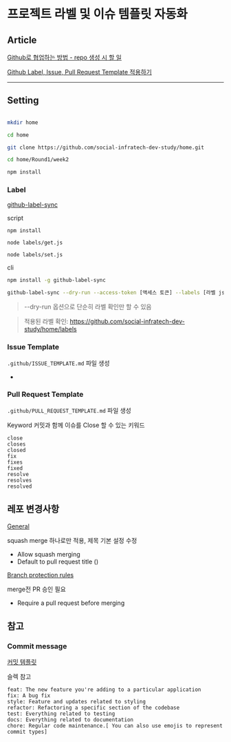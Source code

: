 # 프로젝트 라벨 및 이슈 템플릿 자동화

## Article

[Github로 협업하는 방법 - repo 생성 시 할 일](https://didu-story.tistory.com/278)

[Github Label, Issue, Pull Request Template 적용하기](https://velog.io/@modolee/github-initial-settings)

---

## Setting

```bash

mkdir home

cd home

git clone https://github.com/social-infratech-dev-study/home.git

cd home/Round1/week2

npm install
```

### Label

[github-label-sync](https://www.npmjs.com/package/github-label-sync)

script

```
npm install

node labels/get.js

node labels/set.js
```

cli

```bash
npm install -g github-label-sync

github-label-sync --dry-run --access-token [액세스 토큰] --labels [라벨 json 파일명] [계정명]/[저장소 이름]
```

> --dry-run 옵션으로 단순히 라벨 확인만 할 수 있음

> 적용된 라벨 확인: https://github.com/social-infratech-dev-study/home/labels 



### Issue Template

`.github/ISSUE_TEMPLATE.md` 파일 생성

-

### Pull Request Template

`.github/PULL_REQUEST_TEMPLATE.md` 파일 생성

Keyword 커밋과 함께 이슈를 Close 할 수 있는 키워드

```
close
closes
closed
fix
fixes
fixed
resolve
resolves
resolved
```



## 레포 변경사항
[General](https://github.com/social-infratech-dev-study/home/settings)

squash merge 하나로만 적용, 제목 기본 설정 수정
- Allow squash merging 
- Default to pull request title ()

[Branch protection rules](https://github.com/social-infratech-dev-study/home/settings/branches)

merge전 PR 승인 필요
- Require a pull request before merging

## 참고

### Commit message

[커밋 템플릿](https://git-scm.com/book/ko/v2/Git%EB%A7%9E%EC%B6%A4-Git-%EC%84%A4%EC%A0%95%ED%95%98%EA%B8%B0)

슬렉 참고

```
feat: The new feature you're adding to a particular application
fix: A bug fix
style: Feature and updates related to styling
refactor: Refactoring a specific section of the codebase
test: Everything related to testing
docs: Everything related to documentation
chore: Regular code maintenance.[ You can also use emojis to represent commit types]
```
